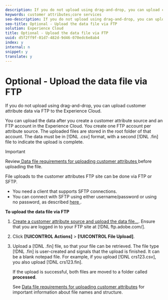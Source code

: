 ```yaml
---
description: If you do not upload using drag-and-drop, you can upload customer attribute data via FTP to the Experience Cloud.
keywords: customer attributes;core services
seo-description: If you do not upload using drag-and-drop, you can upload customer attribute data via FTP to the Experience Cloud.
seo-title: Optional - Upload the data file via FTP
solution: Experience Cloud
title: Optional - Upload the data file via FTP
uuid: d5f2ff9f-01d7-482d-9d46-070edc6e8ab4
index: y
internal: n
snippet: y
translate: y
---
```


# Optional - Upload the data file via FTP

If you do not upload using drag-and-drop, you can upload customer attribute data via FTP to the Experience Cloud.

You can upload the data after you create a customer attribute source and an FTP account in the Experience Cloud. You create one FTP account per attribute source. The uploaded files are stored in the root folder of that account. The data must be in [!DNL  .csv] format, with a second [!DNL  .fin] file to indicate the upload is complete. 

>[!IMPORTANT]
>
>Review[ Data file requirements for uploading customer attributes ](../attributes/crs_data_file.md#concept_DE908F362DF24172BFEF48E1797DAF19) before uploading the file. 



File uploads to the customer attributes FTP site can be done via FTP or SFTP. 

* You need a client that supports SFTP connections.
* You can connect with SFTP using either username/password or using no password, as described [ here ](https://marketing.adobe.com/resources/help/en_US/whitepapers/ftp/?f=ftp_sftp_cert_auth).

**To upload the data file via FTP** 

1. [Create a customer attribute source and upload the data file...](../attributes/t_crs_usecase.md#task_BCC327B2A0EF4A1BBB2934013AB92B78).
   Ensure that you are logged in to your FTP site at [!DNL  ftp.adobe.com/<sftpname>]. 

1. Click **[!UICONTROL  Actions]** > **[!UICONTROL  File Upload]**.

1. Upload a [!DNL  .fin] file, so that your file can be retrieved.
   The file type [!DNL  .fin] is user-created and signals that the upload is finished. It can be a blank notepad file. For example, if you upload [!DNL  crs123.csv], you also upload [!DNL  crs123.fin]. 

   If the upload is successful, both files are moved to a folder called **processed**. 

   See [Data file requirements for uploading customer attributes](../attributes/crs_data_file.md#concept_DE908F362DF24172BFEF48E1797DAF19) for important information about file names and structure. 
